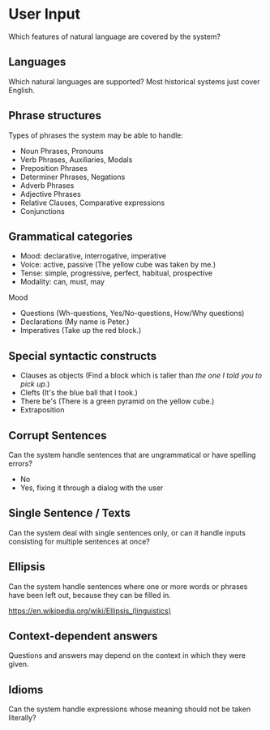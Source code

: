 # User Input

Which features of natural language are covered by the system?

## Languages

Which natural languages are supported? Most historical systems just cover English.

## Phrase structures

Types of phrases the system may be able to handle:

* Noun Phrases, Pronouns
* Verb Phrases, Auxiliaries, Modals
* Preposition Phrases
* Determiner Phrases, Negations
* Adverb Phrases
* Adjective Phrases
* Relative Clauses, Comparative expressions
* Conjunctions

## Grammatical categories

* Mood: declarative, interrogative, imperative
* Voice: active, passive (The yellow cube was taken by me.)
* Tense: simple, progressive, perfect, habitual, prospective
* Modality: can, must, may

Mood

* Questions (Wh-questions, Yes/No-questions, How/Why questions)
* Declarations (My name is Peter.)
* Imperatives (Take up the red block.)

## Special syntactic constructs

* Clauses as objects (Find a block which is taller than _the one I told you to pick up_.)
* Clefts (It's the blue ball that I took.)
* There be's (There is a green pyramid on the yellow cube.)
* Extraposition

## Corrupt Sentences

Can the system handle sentences that are ungrammatical or have spelling errors?

* No
* Yes, fixing it through a dialog with the user

## Single Sentence / Texts

Can the system deal with single sentences only, or can it handle inputs consisting for multiple sentences at once?

## Ellipsis

Can the system handle sentences where one or more words or phrases have been left out, because they can be filled in.

https://en.wikipedia.org/wiki/Ellipsis_(linguistics)

## Context-dependent answers

Questions and answers may depend on the context in which they were given.

## Idioms

Can the system handle expressions whose meaning should not be taken literally?

